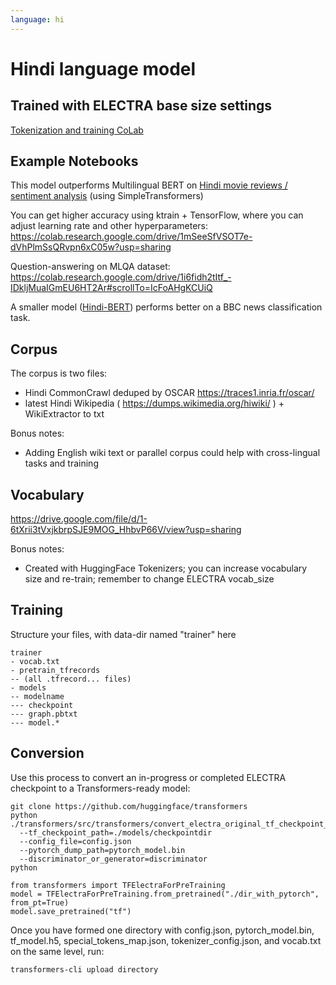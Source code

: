 ```yaml
---
language: hi
---
```


# Hindi language model
## Trained with ELECTRA base size settings

<a href="https://colab.research.google.com/drive/1R8TciRSM7BONJRBc9CBZbzOmz39FTLl_">Tokenization and training CoLab</a>

## Example Notebooks

This model outperforms Multilingual BERT on <a href="https://colab.research.google.com/drive/1UYn5Th8u7xISnPUBf72at1IZIm3LEDWN">Hindi movie reviews / sentiment analysis</a> (using SimpleTransformers)

You can get higher accuracy using ktrain + TensorFlow, where you can adjust learning rate and
other hyperparameters: https://colab.research.google.com/drive/1mSeeSfVSOT7e-dVhPlmSsQRvpn6xC05w?usp=sharing

Question-answering on MLQA dataset: https://colab.research.google.com/drive/1i6fidh2tItf_-IDkljMuaIGmEU6HT2Ar#scrollTo=IcFoAHgKCUiQ

A smaller model (<a href="https://huggingface.co/monsoon-nlp/hindi-bert">Hindi-BERT</a>) performs better on a BBC news classification task.

## Corpus

The corpus is two files:
- Hindi CommonCrawl deduped by OSCAR https://traces1.inria.fr/oscar/
- latest Hindi Wikipedia ( https://dumps.wikimedia.org/hiwiki/ ) + WikiExtractor to txt

Bonus notes:
- Adding English wiki text or parallel corpus could help with cross-lingual tasks and training

## Vocabulary

https://drive.google.com/file/d/1-6tXrii3tVxjkbrpSJE9MOG_HhbvP66V/view?usp=sharing

Bonus notes:
- Created with HuggingFace Tokenizers; you can increase vocabulary size and re-train; remember to change ELECTRA vocab_size

## Training

Structure your files, with data-dir named "trainer" here

```
trainer
- vocab.txt
- pretrain_tfrecords
-- (all .tfrecord... files)
- models
-- modelname
--- checkpoint
--- graph.pbtxt
--- model.*
```

## Conversion

Use this process to convert an in-progress or completed ELECTRA checkpoint to a Transformers-ready model:

```
git clone https://github.com/huggingface/transformers
python ./transformers/src/transformers/convert_electra_original_tf_checkpoint_to_pytorch.py
  --tf_checkpoint_path=./models/checkpointdir
  --config_file=config.json
  --pytorch_dump_path=pytorch_model.bin
  --discriminator_or_generator=discriminator
python
```

```
from transformers import TFElectraForPreTraining
model = TFElectraForPreTraining.from_pretrained("./dir_with_pytorch", from_pt=True)
model.save_pretrained("tf")
```

Once you have formed one directory with config.json, pytorch_model.bin, tf_model.h5, special_tokens_map.json, tokenizer_config.json, and vocab.txt on the same level, run:

```
transformers-cli upload directory
```
